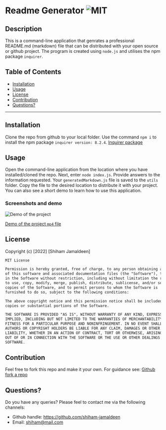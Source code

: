 # Readme Generator ![MIT](https://img.shields.io/badge/License-MIT-red)

## Description

This is a command-line application that genrates a professional README.md (markdown) file that can be distributed with your open source or github project. The program is created using `node.js` and utilises the npm package `inquirer`.

## Table of Contents

- [Installation](#installation)
- [Usage](#usage)
- [License](#license)
- [Contribution](#Contribution)
- [Questions?](#questions)
<hr/>

## Installation

Clone the repo from github to your local folder. Use the command `npm i` to install the npm package `inquirer version: 8.2.4`.
[Inquirer package](https://www.npmjs.com/package/inquirer/v/8.2.4)

## Usage

Open the command-line application from the location where you have installed/cloned the repo. Next, enter `node index.js`. Provide answers to the information requested. Your `generatedMarkdown.js` file is saved to the `utils` folder. Copy the file to the desired location to distribute it with your project. You can also see a short demo to learn how to use this application.

### Screenshots and demo

![Demo of the project](./images/DemoReadmeGenerator.gif)

[Demo of the project `mp4` file](./images/DemoReadmeGenerator.mp4)

## License

Copyright (c) [2022] [Shiham Jamaldeen]

```md
MIT License

Permission is hereby granted, free of charge, to any person obtaining a copy
of this software and associated documentation files (the "Software"), to deal
in the Software without restriction, including without limitation the rights
to use, copy, modify, merge, publish, distribute, sublicense, and/or sell
copies of the Software, and to permit persons to whom the Software is
furnished to do so, subject to the following conditions:

The above copyright notice and this permission notice shall be included in all
copies or substantial portions of the Software.

THE SOFTWARE IS PROVIDED "AS IS", WITHOUT WARRANTY OF ANY KIND, EXPRESS OR
IMPLIED, INCLUDING BUT NOT LIMITED TO THE WARRANTIES OF MERCHANTABILITY,
FITNESS FOR A PARTICULAR PURPOSE AND NONINFRINGEMENT. IN NO EVENT SHALL THE
AUTHORS OR COPYRIGHT HOLDERS BE LIABLE FOR ANY CLAIM, DAMAGES OR OTHER
LIABILITY, WHETHER IN AN ACTION OF CONTRACT, TORT OR OTHERWISE, ARISING FROM,
OUT OF OR IN CONNECTION WITH THE SOFTWARE OR THE USE OR OTHER DEALINGS IN THE
SOFTWARE.
```

## Contribution

Feel free to fork this repo and make it your own. For guidance see:
[Github fork a repo](https://docs.github.com/en/get-started/quickstart/fork-a-repo)

## Questions?

Do you have any queries?
Please feel to contact me via the following channels:

- Github handle: https://github.com/shiham-jamaldeen
- Email: shiham@mail.com
